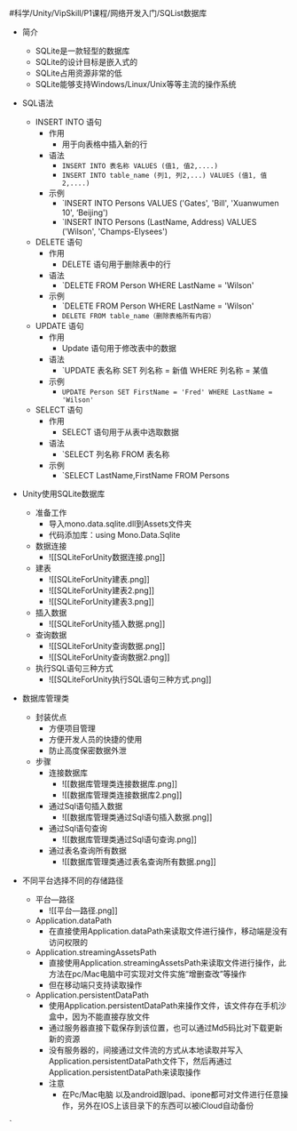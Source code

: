 
#科学/Unity/VipSkill/P1课程/网络开发入门/SQList数据库

- 简介
	- SQLite是一款轻型的数据库
	- SQLite的设计目标是嵌入式的
	- SQLite占用资源非常的低
	- SQLite能够支持Windows/Linux/Unix等等主流的操作系统
- SQL语法
	- INSERT INTO 语句
		- 作用
			- 用于向表格中插入新的行
		- 语法
			- `INSERT INTO 表名称 VALUES (值1, 值2,....)`
			- `INSERT INTO table_name (列1, 列2,...) VALUES (值1, 值2,....)`
		- 示例
			- `INSERT INTO Persons VALUES ('Gates', 'Bill', 'Xuanwumen 10', ‘Beijing')
			- `INSERT INTO Persons (LastName, Address) VALUES ('Wilson', 'Champs-Elysees')
	- DELETE 语句
		- 作用
			- DELETE 语句用于删除表中的行
		- 语法
			- `DELETE FROM Person WHERE LastName = 'Wilson'
		- 示例
			- `DELETE FROM Person WHERE LastName = 'Wilson'
			- `DELETE FROM table_name（删除表格所有内容）`
	- UPDATE 语句
		- 作用
			- Update 语句用于修改表中的数据
		- 语法
			- `UPDATE 表名称 SET 列名称 = 新值 WHERE 列名称 = 某值
		- 示例
			- `UPDATE Person SET FirstName = 'Fred' WHERE LastName = 'Wilson'`
	- SELECT 语句
		- 作用
			- SELECT 语句用于从表中选取数据
		- 语法
			- `SELECT 列名称 FROM 表名称
		- 示例
			- `SELECT LastName,FirstName FROM Persons

- Unity使用SQLite数据库
	- 准备工作
		- 导入mono.data.sqlite.dll到Assets文件夹
		- 代码添加库：using Mono.Data.Sqlite
	- 数据连接
		- ![[SQLiteForUnity数据连接.png]]
	- 建表
		- ![[SQLiteForUnity建表.png]]
		- ![[SQLiteForUnity建表2.png]]
		- ![[SQLiteForUnity建表3.png]]
	- 插入数据
		- ![[SQLiteForUnity插入数据.png]]
	- 查询数据
		- ![[SQLiteForUnity查询数据.png]]
		- ![[SQLiteForUnity查询数据2.png]]
	- 执行SQL语句三种方式
		- ![[SQLiteForUnity执行SQL语句三种方式.png]]

- 数据库管理类
	- 封装优点
		- 方便项目管理
		- 方便开发人员的快捷的使用
		- 防止高度保密数据外泄
	- 步骤
		- 连接数据库
			- ![[数据库管理类连接数据库.png]]
			- ![[数据库管理类连接数据库2.png]]
		- 通过Sql语句插入数据
			- ![[数据库管理类通过Sql语句插入数据.png]]
		- 通过Sql语句查询
			- ![[数据库管理类通过Sql语句查询.png]]
		- 通过表名查询所有数据
			- ![[数据库管理类通过表名查询所有数据.png]]

- 不同平台选择不同的存储路径
	- 平台—路径
		- ![[平台—路径.png]]
	- Application.dataPath
		- 在直接使用Application.dataPath来读取文件进行操作，移动端是没有访问权限的
	- Application.streamingAssetsPath
		- 直接使用Application.streamingAssetsPath来读取文件进行操作，此方法在pc/Mac电脑中可实现对文件实施“增删查改”等操作
		- 但在移动端只支持读取操作
	- Application.persistentDataPath
		- 使用Application.persistentDataPath来操作文件，该文件存在手机沙盒中，因为不能直接存放文件
		- 通过服务器直接下载保存到该位置，也可以通过Md5码比对下载更新新的资源
		- 没有服务器的，间接通过文件流的方式从本地读取并写入Application.persistentDataPath文件下，然后再通过Application.persistentDataPath来读取操作
		- 注意
			- 在Pc/Mac电脑 以及android跟Ipad、ipone都可对文件进行任意操作，另外在IOS上该目录下的东西可以被iCloud自动备份








`


